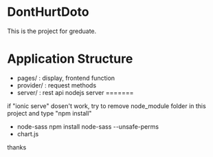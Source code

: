 # DontHurtDoto

This is the project for greduate.

# Application Structure
- pages/ : display, frontend function
- provider/ : request methods
- server/ : rest api nodejs server
=======

if "ionic serve" dosen't work, try to remove node_module folder in this project and type "npm install"

- node-sass npm install node-sass --unsafe-perms
- chart.js

thanks
